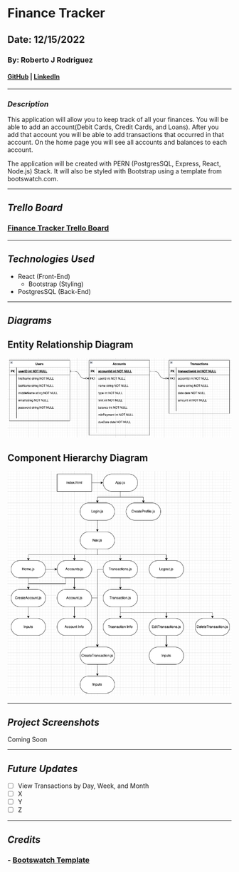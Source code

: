 # Finance Tracker

## Date: 12/15/2022

### By: Roberto J Rodriguez

#### [GitHub](https://github.com/robertojrodriguez21) | [LinkedIn](https://www.linkedin.com/in/rob-jes-rod/)

---

### **_Description_**

This application will allow you to keep track of all your finances. You will be able to add an account(Debit Cards, Credit Cards, and Loans). After you add that account you will be able to add transactions that occurred in that account. On the home page you will see all accounts and balances to each account.

The application will be created with PERN (PostgresSQL, Express, React, Node.js) Stack. It will also be styled with Bootstrap using a template from bootswatch.com.

---

## **_Trello Board_**

### [Finance Tracker Trello Board](https://trello.com/b/rIJwg9G5/finance-tracker)

---

## **_Technologies Used_**

- React (Front-End)
  - Bootstrap (Styling)
- PostgresSQL (Back-End)

---

## **_Diagrams_**

## Entity Relationship Diagram

![Entity Relationship Diagram](./diagrams/Screen%20Shot%202022-12-07%20at%202.26.42%20PM.png)

## Component Hierarchy Diagram

![Component Hierarchy Diagram](./diagrams/Screen%20Shot%202022-12-07%20at%204.07.02%20PM.png)

---

## **_Project Screenshots_**

Coming Soon

---

## **_Future Updates_**

- [ ] View Transactions by Day, Week, and Month
- [ ] X
- [ ] Y
- [ ] Z

---

## **_Credits_**

### - [Bootswatch Template](https://bootswatch.com/superhero/)
